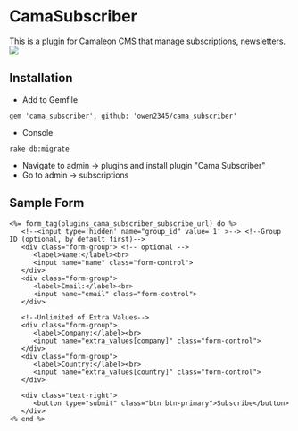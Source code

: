 # CamaSubscriber
This is a plugin for Camaleon CMS that manage subscriptions, newsletters.
![](http://camaleon.tuzitio.com/media/132/subscriptions-plugin.png)

## Installation
- Add to Gemfile
```
gem 'cama_subscriber', github: 'owen2345/cama_subscriber'
```
- Console
```
rake db:migrate
```
- Navigate to admin -> plugins and install plugin "Cama Subscriber"
- Go to admin -> subscriptions

## Sample Form
```
<%= form_tag(plugins_cama_subscriber_subscribe_url) do %>
   <!--<input type='hidden' name="group_id" value='1' >--> <!--Group ID (optional, by default first)-->
   <div class="form-group"> <!-- optional -->
      <label>Name:</label><br>
      <input name="name" class="form-control">
   </div>
   <div class="form-group">
      <label>Email:</label><br>
      <input name="email" class="form-control">
   </div>

   <!--Unlimited of Extra Values-->
   <div class="form-group">
      <label>Company:</label><br>
      <input name="extra_values[company]" class="form-control">
   </div>
   <div class="form-group">
      <label>Country:</label><br>
      <input name="extra_values[country]" class="form-control">
   </div>

   <div class="text-right">
      <button type="submit" class="btn btn-primary">Subscribe</button>
   </div>
<% end %>
```
